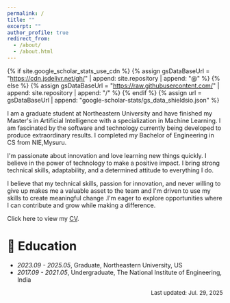 ```yaml
---
permalink: /
title: ""
excerpt: ""
author_profile: true
redirect_from:
  - /about/
  - /about.html
---
```


{% if site.google_scholar_stats_use_cdn %}
{% assign gsDataBaseUrl = "https://cdn.jsdelivr.net/gh/" | append: site.repository | append: "@" %}
{% else %}
{% assign gsDataBaseUrl = "https://raw.githubusercontent.com/" | append: site.repository | append: "/" %}
{% endif %}
{% assign url = gsDataBaseUrl | append: "google-scholar-stats/gs_data_shieldsio.json" %}

<span class='anchor' id='about-me'></span>

I am a graduate student at Northeastern University and have finished my Master's in Artificial Intelligence with a specialization in Machine Learning. I am fascinated by the software and technology currently being developed to produce extraordinary results. I completed my Bachelor of Engineering in CS from NIE,Mysuru.

I'm passionate about innovation and love learning new things quickly. I believe in the power of technology to make a positive impact. I bring strong technical skills, adaptability, and a determined attitude to everything I do.

I believe that my technical skills, passion for innovation, and never willing to give up makes me a valuable asset to the team and I'm driven to use my skills to create meaningful change .I'm eager to explore opportunities where I can contribute and grow while making a difference.

Click here to view my [CV](https://shishirkallapur.github.io/files/Shishir_Kallapur_Resume.pdf).

<!-- # 🔥 News

<font color='red'>2025 Fall PhD/Postdoc positions available here! If you are interested, please feel free to reach out to me or Professor Mallesham Dasari! </font>

- *2025.04*: &nbsp;🙌 Our paper: [TVMC: Time-Varying Mesh Compression Using Volume-Tracked Reference Meshes](https://dl.acm.org/doi/abs/10.1145/3712676.3714440) has been honored with the **Best Reproducible Paper Award** at [2025 MMsys](https://2025.acmmmsys.org/)! South Africa is amazing!
- *2025.02*: &nbsp;🤞 Our demo: [Remote Human-Robot Collaboration in XR](https://sinrg.org/papers/RoboTwin_Demo_HotMobile_24.pdf) has been honored with the **Best Demo Award** at [2025 HotMobile](https://2025.acmmmsys.org/)!
- *2025.01*: &nbsp;🎉 My submission to [2025 ACM MMSys](https://2025.acmmmsys.org/) has been accepted! I'll be heading to Stellenbosch, South Africa, in March 2025!
- *2024.12*: &nbsp;🎉 My submission to [2025 HotMobile](http://www.hotmobile.org/2025/) has been accepted. I'll be heading to Palm Springs, California, in February 2025!
- *2024.09*: &nbsp;😎 I submitted my first conference paper to [2025 ACM MMSys](https://2025.acmmmsys.org/)!
- *2024.08*: &nbsp;🎉 I began my exciting PhD journey at Northeastern University under the guidance of the wonderful Assistant Professor Mallesham Dasari! -->

<!-- # 💡 Research

I am going to explore the future of immersive media and do something cool to shape the future of communication! Currently, I mainly focus on AR/VR, 3D Mesh/Point Cloud compression, and spatial/volumetric video streaming. I am also interested in AI-based 3D content compression and streaming technologies. -->
<!--
# 📝 Publications

<div class='paper-box'><div class='paper-box-image'><div><div class="badge">ACM MMSys 2025</div><img src='images/TVMC.png' alt="sym" width="100%"></div></div>
<div class='paper-box-text' markdown="1">
<span style="font-size: 16px; font-weight: bold;">
            TVMC: Time-Varying Mesh Compression Using Volume-Tracked Reference Meshes
    </span>


**Guodong Chen**, Filip Hácha, Libor Váša, Mallesham Dasari.

The 16th ACM Multimedia Systems Conference (MMSys)

[![Code Stars](https://img.shields.io/github/stars/SINRG-Lab/TVMC?style=social&label=Code Stars)](https://github.com/SINRG-Lab/TVMC) <span class='show_paper_citations' data=''></span>![Static Badge](https://img.shields.io/badge/Best%20Reproducible%20Paper%20Award-blue) ![Presenter](https://img.shields.io/badge/Presenter-✅-while  )

</div>
</div>

<div class='paper-box'><div class='paper-box-image'><div><div class="badge">HotMobile 2025</div><img src='images/HotMobile2025.png' alt="sym" width="100%"></div></div>
<div class='paper-box-text' markdown="1">
<span style="font-size: 16px; font-weight: bold;">
            Spatial Video Streaming on XR Headsets
    </span>



**Guodong Chen\***, Sizhe Wang\*, Jacob Chakareski, Dimitrios Koutsonikolas, Mallesham Dasari.

The 26th International Workshop on Mobile Computing Systems and Applications (HotMobile)

![Presenter](https://img.shields.io/badge/Presenter-✅-while)

</div>
</div> -->

<!-- ## 🎠Demo

- ![HotMobile 2025](https://img.shields.io/badge/HotMobile-2025-blue) [Remote Human-Robot Collaboration in XR](https://sinrg.org/papers/RoboTwin_Demo_HotMobile_24.pdf), Yang Zhewen\*, **Guodong Chen\***, Mayank Chadha, Barath Balamurugan, and Mallesham Dasari. In *Proceedings of the 26th International Workshop on Mobile Computing Systems and Applications*, pp. 131-131. 2025. ![Static Badge](https://img.shields.io/badge/Best%20Demo%20Award-blue)&nbsp;[![Static Badge](https://img.shields.io/badge/Demo%20Video%20Link-8A2BE2)](https://youtu.be/7PKZyjSJMXk)&nbsp;![Presenter](https://img.shields.io/badge/Presenter-✅-while  ) -->

# 📖 Education

- _2023.09 - 2025.05_, Graduate, Northeastern University, US
- _2017.09 - 2021.05_, Undergraduate, The National Institute of Engineering, India

<!-- # 🎮 Miscellaneous

I did Mathematical Olympiad in high school.

<script type='text/javascript' id='clustrmaps' src='//cdn.clustrmaps.com/map_v2.js?cl=ffffff&w=300&t=n&d=97bHT3iHb1RyhPmFRzsHz-UbADoRGZFiIviWP0M94Fw'></script> -->

<p style="text-align:right;font-size:small;" >Last updated: Jul. 29, 2025</p>
